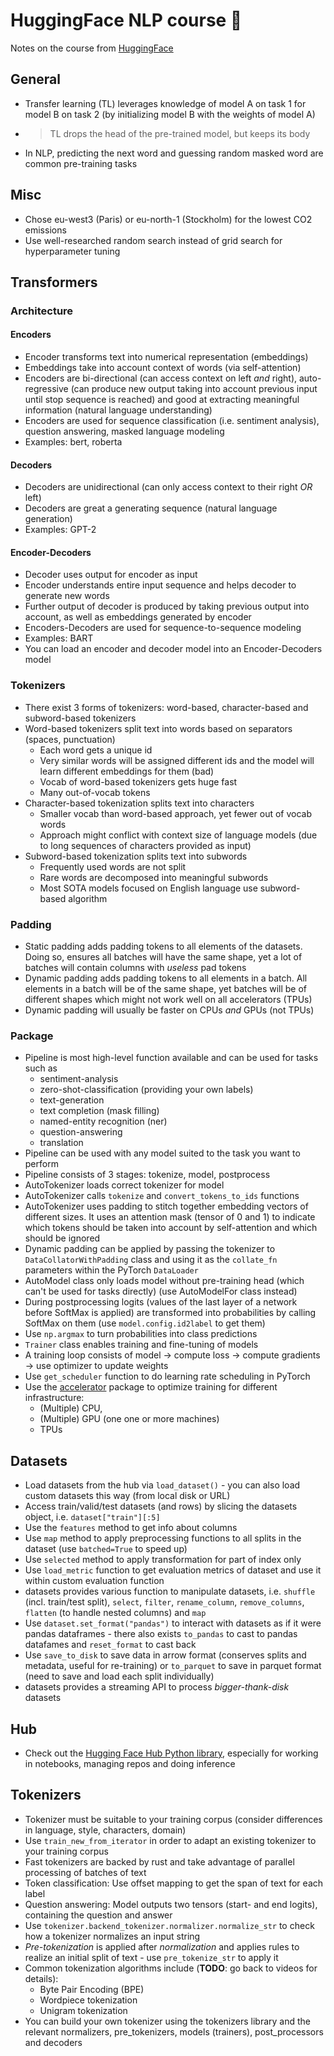 # HuggingFace NLP course 🤗

Notes on the course from [HuggingFace][1]

## General

* Transfer learning (TL) leverages knowledge of model A on task 1 for model B on task 2 (by initializing model B with the weights of model A)
* >TL drops the head of the pre-trained model, but keeps its body
* In NLP, predicting the next word and guessing random masked word are common pre-training tasks

## Misc

* Chose eu-west3 (Paris) or eu-north-1 (Stockholm) for the lowest CO2 emissions
* Use well-researched random search instead of grid search for hyperparameter tuning

## Transformers

### Architecture

#### Encoders

* Encoder transforms text into numerical representation (embeddings)
* Embeddings take into account context of words (via self-attention)
* Encoders are bi-directional (can access context on left _and_ right), auto-regressive (can produce new output taking into account previous input until stop sequence is reached) and good at extracting meaningful information (natural language understanding)
* Encoders are used for sequence classification (i.e. sentiment analysis), question answering, masked language modeling
* Examples: bert, roberta

#### Decoders

* Decoders are unidirectional (can only access context to their right _OR_ left)
* Decoders are great a generating sequence (natural language generation)
* Examples: GPT-2

#### Encoder-Decoders

* Decoder uses output for encoder as input
* Encoder understands entire input sequence and helps decoder to generate new words
* Further output of decoder is produced by taking previous output into account, as well as embeddings generated by encoder
* Encoders-Decoders are used for sequence-to-sequence modeling
* Examples: BART
* You can load an encoder and decoder model into an Encoder-Decoders model

### Tokenizers

* There exist 3 forms of tokenizers: word-based, character-based and subword-based tokenizers
* Word-based tokenizers split text into words based on separators (spaces, punctuation)
    - Each word gets a unique id
    - Very similar words will be assigned different ids and the model will learn different embeddings for them (bad)
    - Vocab of word-based tokenizers gets huge fast
    - Many out-of-vocab tokens
* Character-based tokenization splits text into characters
    - Smaller vocab than word-based approach, yet fewer out of vocab words
    - Approach might conflict with context size of language models (due to long sequences of characters provided as input)
* Subword-based tokenization splits text into subwords
    - Frequently used words are not split
    - Rare words are decomposed into meaningful subwords
    - Most SOTA models focused on English language use subword-based algorithm

### Padding

* Static padding adds padding tokens to all elements of the datasets. Doing so, ensures all
batches will have the same shape, yet a lot of batches will contain columns with _useless_ pad tokens
* Dynamic padding adds padding tokens to all elements in a batch. All elements in a batch will be of the 
same shape, yet batches will be of different shapes which might not work well on all accelerators (TPUs)
* Dynamic padding will usually be faster on CPUs _and_ GPUs (not TPUs)

### Package

* Pipeline is most high-level function available and can be used for tasks such as
    - sentiment-analysis
    - zero-shot-classification (providing your own labels)
    - text-generation
    - text completion (mask filling)
    - named-entity recognition (ner)
    - question-answering
    - translation
* Pipeline can be used with any model suited to the task you want to perform
* Pipeline consists of 3 stages: tokenize, model, postprocess
* AutoTokenizer loads correct tokenizer for model
* AutoTokenizer calls `tokenize` and `convert_tokens_to_ids` functions
* AutoTokenizer uses padding to stitch together embedding vectors of different sizes. It uses an attention mask (tensor of 0 and 1) to indicate which tokens should be taken into account by self-attention and which should be ignored
* Dynamic padding can be applied by passing the tokenizer to `DataCollatorWithPadding` class and using it
as the `collate_fn` parameters within the PyTorch `DataLoader`
* AutoModel class only loads model without pre-training head (which can't be used for tasks directly) (use AutoModelFor<TASK> class instead)
* During postprocessing logits (values of the last layer of a network before SoftMax is applied) are transformed into probabilities by calling SoftMax on them (use `model.config.id2label` to get them)
* Use `np.argmax` to turn probabilities into class predictions
* `Trainer` class enables training and fine-tuning of models
* A training loop consists of model -> compute loss -> compute gradients -> use optimizer to update weights
* Use `get_scheduler` function to do learning rate scheduling in PyTorch
* Use the [accelerator][2] package to optimize training for different infrastructure:
    - (Multiple) CPU, 
    - (Multiple) GPU (one one or more machines)
    - TPUs


## Datasets

* Load datasets from the hub via `load_dataset()` - you can also load custom datasets this way (from local disk or URL)
* Access train/valid/test datasets (and rows) by slicing the datasets object, i.e. `dataset["train"][:5]`
* Use the `features` method to get info about columns
* Use `map` method to apply preprocessing functions to all splits in the dataset (use `batched=True` to speed up)
* Use `selected` method to apply transformation for part of index only
* Use `load_metric` function to get evaluation metrics of dataset and use it within custom evaluation function
* datasets provides various function to manipulate datasets, i.e. `shuffle` (incl. train/test split), `select`, `filter`, `rename_column`, `remove_columns`, `flatten` (to handle nested columns) and `map`
* Use `dataset.set_format("pandas")` to interact with datasets as if it were pandas dataframes - there also exists `to_pandas` to cast to pandas datafames and `reset_format` to cast back
* Use `save_to_disk` to save data in arrow format (conserves splits and metadata, useful for re-training) or `to_parquet` to save in parquet format (need to save and load each split individually)
* datasets provides a streaming API to process _bigger-thank-disk_ datasets

## Hub

* Check out the [Hugging Face Hub Python library][3], especially for working in notebooks, managing repos and doing inference

## Tokenizers

* Tokenizer must be suitable to your training corpus (consider differences in language, style, characters, domain)
* Use `train_new_from_iterator` in order to adapt an existing tokenizer to your training corpus
* Fast tokenizers are backed by rust and take advantage of parallel processing of batches of text
* Token classification: Use offset mapping to get the span of text for each label
* Question answering: Model outputs two tensors (start- and end logits), containing the question and answer
* Use `tokenizer.backend_tokenizer.normalizer.normalize_str` to check how a tokenizer normalizes an input string
* _Pre-tokenization_ is applied after _normalization_ and applies rules to realize an initial split of text - use `pre_tokenize_str` to apply it
* Common tokenization algorithms include (**TODO**: go back to videos for details):
    - Byte Pair Encoding (BPE)
    - Wordpiece tokenization
    - Unigram tokenization
* You can build your own tokenizer using the tokenizers library and the relevant normalizers, pre_tokenizers, models (trainers), post_processors and decoders


 

[1]: https://huggingface.co/learn/nlp-course/chapter1/1
[2]: https://github.com/huggingface/accelerate
[3]: https://huggingface.co/docs/huggingface_hub/quick-start